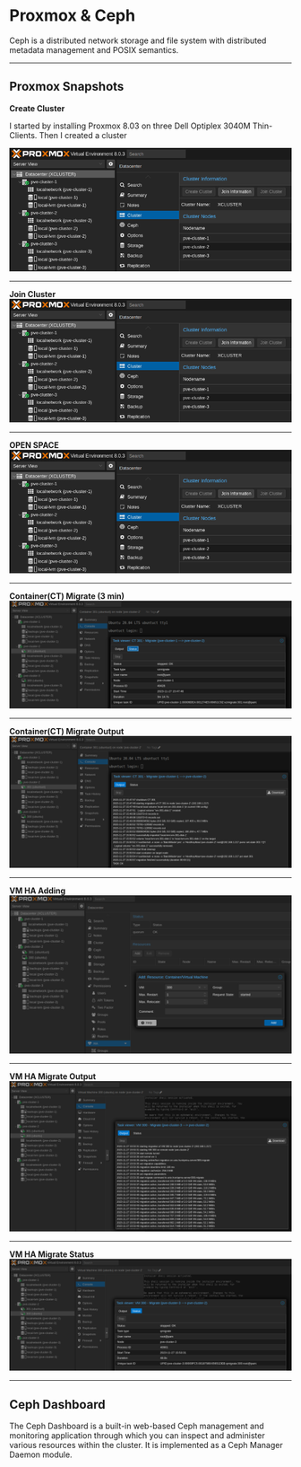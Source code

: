 # Proxmox & Ceph
Ceph is a distributed network storage and file system with distributed metadata management and POSIX semantics.

---
## Proxmox Snapshots
<b>Create Cluster</b><br>

I started by installing Proxmox 8.03 on three Dell Optiplex 3040M Thin-Clients. Then I created a cluster<br>

![java-code](https://raw.githubusercontent.com/silkwat/cheat-sheets/main/infra/ceph-01.png)<hr>
<b>Join Cluster</b><br>
![java-code](https://raw.githubusercontent.com/silkwat/cheat-sheets/main/infra/ceph-01.png)<hr>
<b>OPEN SPACE</b><br>
![java-code](https://raw.githubusercontent.com/silkwat/cheat-sheets/main/infra/ceph-01.png)<hr>
<b>Container(CT) Migrate (3 min)</b><br>
![java-code](https://raw.githubusercontent.com/silkwat/cheat-sheets/main/infra/ct-migrate-3MIN.png)<hr>
<b>Container(CT) Migrate Output</b><br>
![java-code](https://raw.githubusercontent.com/silkwat/cheat-sheets/main/infra/ct-migrate-output.png)<hr>
<b>VM HA Adding</b><br>
![java-code](https://raw.githubusercontent.com/silkwat/cheat-sheets/main/infra/vm-HA-add.png)<hr>
<b>VM HA Migrate Output</b><br>
![java-code](https://raw.githubusercontent.com/silkwat/cheat-sheets/main/infra/vm-migrate-output.png)<hr>
<b>VM HA Migrate Status</b><br>
![java-code](https://raw.githubusercontent.com/silkwat/cheat-sheets/main/infra/vm-migrate-status.png)<br>

---

## Ceph Dashboard

  The Ceph Dashboard is a built-in web-based Ceph management and monitoring application through which you can inspect and administer various resources within the cluster. It is implemented as a Ceph Manager Daemon module.